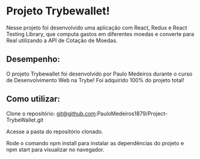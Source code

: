 # Projeto Trybewallet!
Nesse projeto foi desenvolvido uma aplicação com React, Redux e React Testing Library, que computa gastos em diferentes moedas e converte para Real utilizando a API de Cotação de Moedas.

## Desempenho:
O projeto Trybewallet foi desenvolvido por Paulo Medeiros durante o curso de Desenvolvimento Web na Trybe! Foi adquirido 100% do projeto total!

## Como utilizar:
Clone o repositório: git@github.com:PauloMedeiros1879/Project-TrybeWallet.git

Acesse a pasta do repositório clonado.

Rode o comando npm install para instalar as dependências do projeto e npm start para visualizar no navegador.

